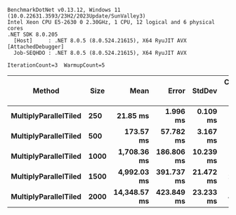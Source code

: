 ```

BenchmarkDotNet v0.13.12, Windows 11 (10.0.22631.3593/23H2/2023Update/SunValley3)
Intel Xeon CPU E5-2630 0 2.30GHz, 1 CPU, 12 logical and 6 physical cores
.NET SDK 8.0.205
  [Host]     : .NET 8.0.5 (8.0.524.21615), X64 RyuJIT AVX [AttachedDebugger]
  Job-SEQHDO : .NET 8.0.5 (8.0.524.21615), X64 RyuJIT AVX

IterationCount=3  WarmupCount=5  

```
| Method                | Size | Mean         | Error      | StdDev    | Completed Work Items | Lock Contentions |
|---------------------- |----- |-------------:|-----------:|----------:|---------------------:|-----------------:|
| **MultiplyParallelTiled** | **250**  |     **21.85 ms** |   **1.996 ms** |  **0.109 ms** |              **12.8438** |                **-** |
| **MultiplyParallelTiled** | **500**  |    **173.57 ms** |  **57.782 ms** |  **3.167 ms** |              **13.7500** |                **-** |
| **MultiplyParallelTiled** | **1000** |  **1,708.36 ms** | **186.806 ms** | **10.239 ms** |              **95.0000** |           **1.0000** |
| **MultiplyParallelTiled** | **1500** |  **4,992.03 ms** | **391.737 ms** | **21.472 ms** |             **278.0000** |                **-** |
| **MultiplyParallelTiled** | **2000** | **14,348.57 ms** | **423.849 ms** | **23.233 ms** |             **412.0000** |                **-** |
